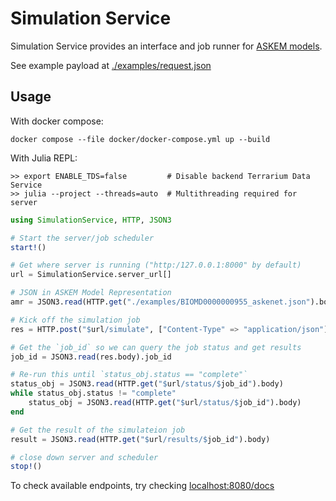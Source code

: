 # Simulation Service
Simulation Service provides an interface and job runner for [ASKEM models](https://github.com/DARPA-ASKEM/Model-Representations).

See example payload at [./examples/request.json](./examples/request.json)

## Usage

With docker compose:
```
docker compose --file docker/docker-compose.yml up --build
```

With Julia REPL:

```
>> export ENABLE_TDS=false         # Disable backend Terrarium Data Service
>> julia --project --threads=auto  # Multithreading required for server
```

```julia
using SimulationService, HTTP, JSON3

# Start the server/job scheduler
start!()

# Get where server is running ("http:/127.0.0.1:8000" by default)
url = SimulationService.server_url[]

# JSON in ASKEM Model Representation
amr = JSON3.read(HTTP.get("./examples/BIOMD0000000955_askenet.json").body)

# Kick off the simulation job
res = HTTP.post("$url/simulate", ["Content-Type" => "application/json"]; body=json)

# Get the `job_id` so we can query the job status and get results
job_id = JSON3.read(res.body).job_id

# Re-run this until `status_obj.status == "complete"`
status_obj = JSON3.read(HTTP.get("$url/status/$job_id").body)
while status_obj.status != "complete"
    status_obj = JSON3.read(HTTP.get("$url/status/$job_id").body)
end

# Get the result of the simulateion job
result = JSON3.read(HTTP.get("$url/results/$job_id").body)

# close down server and scheduler
stop!()

````

To check available endpoints, try checking [localhost:8080/docs](localhost:8080/docs)

